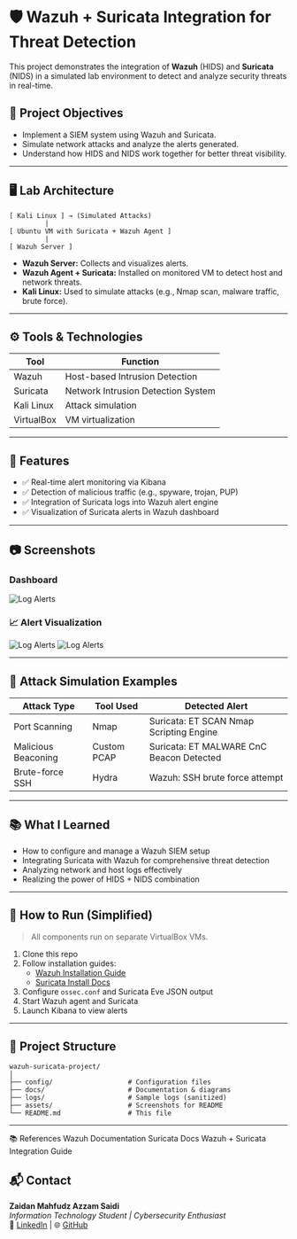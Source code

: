 # 🛡️ Wazuh + Suricata Integration for Threat Detection

This project demonstrates the integration of **Wazuh** (HIDS) and **Suricata** (NIDS) in a simulated lab environment to detect and analyze security threats in real-time.

## 📌 Project Objectives

- Implement a SIEM system using Wazuh and Suricata.
- Simulate network attacks and analyze the alerts generated.
- Understand how HIDS and NIDS work together for better threat visibility.

---

## 🖥️ Lab Architecture

```
[ Kali Linux ] → (Simulated Attacks)
         |
[ Ubuntu VM with Suricata + Wazuh Agent ]
         |
[ Wazuh Server ]
```

- **Wazuh Server:** Collects and visualizes alerts.
- **Wazuh Agent + Suricata:** Installed on monitored VM to detect host and network threats.
- **Kali Linux:** Used to simulate attacks (e.g., Nmap scan, malware traffic, brute force).

---

## ⚙️ Tools & Technologies

| Tool         | Function                          |
|--------------|-----------------------------------|
| Wazuh        | Host-based Intrusion Detection    |
| Suricata     | Network Intrusion Detection System|
| Kali Linux   | Attack simulation                 |
| VirtualBox   | VM virtualization                 |

---

## 🚀 Features

- ✅ Real-time alert monitoring via Kibana
- ✅ Detection of malicious traffic (e.g., spyware, trojan, PUP)
- ✅ Integration of Suricata logs into Wazuh alert engine
- ✅ Visualization of Suricata alerts in Wazuh dashboard

---

## 📷 Screenshots

### Dashboard
![Log Alerts](assets/Dashboard_Wazuh.png)

### 📈 Alert Visualization
![Log Alerts](assets/Log_alert.png)
![Log Alerts](assets/Log_alert1.png)

---

## 🧪 Attack Simulation Examples

| Attack Type             | Tool Used     | Detected Alert                           |
|--------------------------|---------------|-------------------------------------------|
| Port Scanning           | Nmap          | Suricata: ET SCAN Nmap Scripting Engine   |
| Malicious Beaconing     | Custom PCAP   | Suricata: ET MALWARE CnC Beacon Detected  |
| Brute-force SSH         | Hydra         | Wazuh: SSH brute force attempt            |

---

## 📚 What I Learned

- How to configure and manage a Wazuh SIEM setup
- Integrating Suricata with Wazuh for comprehensive threat detection
- Analyzing network and host logs effectively
- Realizing the power of HIDS + NIDS combination

---

## 🔧 How to Run (Simplified)

> All components run on separate VirtualBox VMs.

1. Clone this repo
2. Follow installation guides:
   - [Wazuh Installation Guide](https://documentation.wazuh.com/current/installation-guide/)
   - [Suricata Install Docs](https://suricata.io/docs/)
3. Configure `ossec.conf` and Suricata Eve JSON output
4. Start Wazuh agent and Suricata
5. Launch Kibana to view alerts

---

## 📁 Project Structure

```
wazuh-suricata-project/
│
├── config/                   # Configuration files
├── docs/                     # Documentation & diagrams
├── logs/                     # Sample logs (sanitized)
├── assets/                   # Screenshots for README
└── README.md                 # This file
```

---
📚 References
Wazuh Documentation
Suricata Docs
Wazuh + Suricata Integration Guide

## 📬 Contact

**Zaidan Mahfudz Azzam Saidi**  
_Information Technology Student | Cybersecurity Enthusiast_  
📧 [LinkedIn](https://linkedin.com/in/zaidanmahfudz) | 🌐 [GitHub](https://github.com/ZaanmaVerse)
